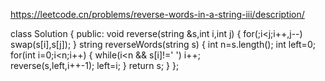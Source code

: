 https://leetcode.cn/problems/reverse-words-in-a-string-iii/description/


class Solution {
public:
    void reverse(string &s,int i,int j)
    {
        for(;i<j;i++,j--)
            swap(s[i],s[j]);
    }
    string reverseWords(string s) {
        int n=s.length();
        int left=0;
        for(int i=0;i<n;i++)
        {
            while(i<n && s[i]!=' ')
                i++;  
            reverse(s,left,i++-1);
            left=i;
        }
        return s;
    }
};